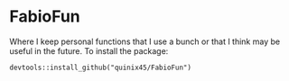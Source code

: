 # FabioFun

Where I keep personal functions that I use a bunch or that I think may be useful in the future. To install the package:

`devtools::install_github("quinix45/FabioFun")`
